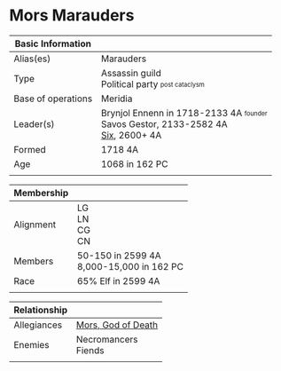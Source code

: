 # Mors Marauders

| Basic Information |  |
| - | - |
| Alias(es) | Marauders |
| Type | Assassin guild<br>Political party <sub><sup>post cataclysm</sup></sub> |
| Base of operations | Meridia |
| Leader(s) | Brynjol Ennenn in 1718-2133 4A <sub><sup>founder</sup></sub><br>Savos Gestor, 2133-2582 4A<br>[Six](../../Characters/13/six.md), 2600+ 4A |
| Formed | 1718 4A |
| Age | 1068 in 162 PC |
|  |  |

| Membership | |
| - | - |
| Alignment | LG<br>LN<br>CG<br>CN |
| Members | 50-150 in 2599 4A<br>8,000-15,000 in 162 PC |
| Race | 65% Elf in 2599 4A |
|  |  |

| Relationship | |
| - | - |
| Allegiances | [Mors, God of Death](../Religions/gods.md#faith-of-the-white) |
| Enemies | Necromancers<br>Fiends |
|  |  |
